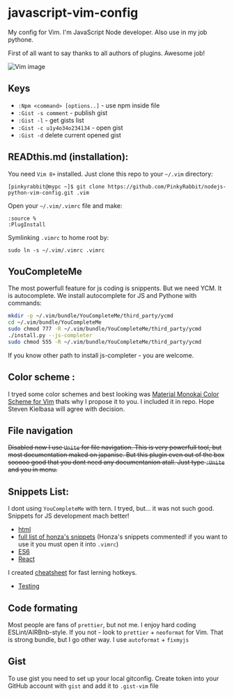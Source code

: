# javascript-vim-config
My config for Vim. I'm JavaScript Node developer. Also use in my job pythone.

First of all want to say thanks to all authors of plugins. Awesome job!

![Vim image](https://github.com/PinkyRabbit/javascript-vim-config/blob/master/image.png "Vim on Ubuntu image")
## Keys
* `:Npm <command> [options..]` - use npm inside file
* `:Gist -s comment` - publish gist
* `:Gist -l` - get gists list
* `:Gist -c u1y4o34o234134` - open gist
* `:Gist -d` delete current opened gist

## READthis.md (installation):
You need `Vim 8+` installed. Just clone this repo to your `~/.vim` directory:
```
[pinkyrabbit@mypc ~]$ git clone https://github.com/PinkyRabbit/nodejs-python-vim-config.git .vim
```

Open your `~/.vim/.vimrc` file and make:
```
:source %
:PlugInstall
```

Symlinking `.vimrc` to home root by:
```
sudo ln -s ~/.vim/.vimrc .vimrc
```

## YouCompleteMe
The most powerfull feature for js coding is snippents. But we need YCM. It is autocomplete. We install autocomplete for JS and Pythone with commands:
```sh
mkdir -p ~/.vim/bundle/YouCompleteMe/third_party/ycmd
cd ~/.vim/bundle/YouCompleteMe
sudo chmod 777 -R ~/.vim/bundle/YouCompleteMe/third_party/ycmd
./install.py --js-completer
sudo chmod 555 -R ~/.vim/bundle/YouCompleteMe/third_party/ycmd
```
If you know other path to install js-completer - you are welcome.

## Color scheme :
I tryed some color schemes and best looking was [Material Monokai Color Scheme for Vim](https://github.com/skielbasa/vim-material-monokai) thats why I propose it to you. I included it in repo. Hope Steven Kielbasa will agree with decision.

## File navigation
~~Disabled now
I use `Unite` for file navigation. This is very powerfull tool, but most documentation maked on japanise. But this plugin even out of the box sooooo good that you dont need any documentanion atall. Just type `:Unite` and you in menu.~~

## Snippets List:
I dont using `YouCompleteMe` with tern. I tryed, but... it was not such good. Snippets for JS development mach better!
* [html](https://github.com/honza/vim-snippets/blob/master/snippets/html.snippets)
* [full list of honza's snippets](https://github.com/honza/vim-snippets/tree/master/snippets)
(Honza's snippets commented! if you want to use it you must open it into `.vimrc`) 
* [ES6](https://github.com/epilande/vim-es2015-snippets)
* [React](https://github.com/epilande/vim-react-snippets)

I created [cheatsheet](https://github.com/PinkyRabbit/my-cheatsheets-A3-A2/blob/master/snippets%20Vim-React%20A2.docx) for fast lerning hotkeys.
* [Testing](https://github.com/alexbyk/vim-ultisnips-js-testing)

## Code formating
Most people are fans of `prettier`, but not me. I enjoy hard coding ESLint/AIRBnb-style. If you not - look to `prettier` + `neoformat` for Vim. That is strong bundle, but I go other way. I use `autoformat` + `fixmyjs`

## Gist
To use gist you need to set up your local gitconfig. Create token into your GitHub account with `gist` and add it to `.gist-vim` file
